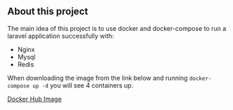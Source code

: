 
## About this project

The main idea of this project is to use docker and docker-compose to run a laravel application successfully with:
- Nginx
- Mysql
- Redis

When downloading the image from the link below and running `docker-compose up -d`
you will see 4 containers up.

[Docker Hub Image](https://hub.docker.com/r/gustavohc07/laravel-app) 

